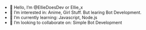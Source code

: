 - 👋 Hello, I’m @EllieDoesDev or Ellie_x
- 👀 I’m interested in: Anime, Girl Stuff. But learing Bot Development.
- 🌱 I’m currently learning: Javascript, Node.js
- 💞️ I’m looking to collaborate on: Simple Bot Development

